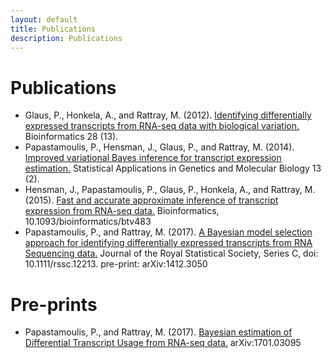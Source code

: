 ```yaml
---
layout: default
title: Publications
description: Publications
---
```


# Publications

 * Glaus, P., Honkela, A., and Rattray, M. (2012). [Identifying differentially expressed transcripts from RNA-seq data with biological variation.](http://bioinformatics.oxfordjournals.org/content/28/13/1721.short) Bioinformatics 28 (13).
 * Papastamoulis, P., Hensman, J., Glaus, P., and Rattray, M. (2014). [Improved variational Bayes inference for transcript expression estimation.](http://www.degruyter.com/view/j/sagmb.2014.13.issue-2/sagmb-2013-0054/sagmb-2013-0054.xml) Statistical Applications in Genetics and Molecular Biology 13 (2).
 * Hensman, J., Papastamoulis, P., Glaus, P., Honkela, A., and Rattray, M. (2015). [Fast and accurate approximate inference of transcript expression from RNA-seq data.](http://bioinformatics.oxfordjournals.org/content/early/2015/09/04/bioinformatics.btv483) Bioinformatics, 10.1093/bioinformatics/btv483
* Papastamoulis, P., and Rattray, M. (2017). [A Bayesian model selection approach for identifying differentially expressed transcripts from RNA Sequencing data.](http://onlinelibrary.wiley.com/doi/10.1111/rssc.12213/full) Journal of the Royal Statistical Society, Series C, doi: 10.1111/rssc.12213. pre-print: arXiv:1412.3050

# Pre-prints

* Papastamoulis, P., and Rattray, M. (2017). [Bayesian estimation of Differential Transcript Usage from RNA-seq data.](https://arxiv.org/abs/1701.03095) arXiv:1701.03095
 

